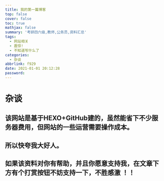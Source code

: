 ```yaml
---
title: 我的第一篇博客
top: false
cover: false
toc: true
mathjax: false
summary: '考研四六级,教师,公务员,资料汇总'
tags:
  - 网站相关
  - 震惊!
  - 不知道写什么了
categories:
  - 杂谈
abbrlink: f929
date: 2021-01-01 20:12:28
password:
---
```


# 杂谈
  ## 该网站是基于HEXO+GitHub建的，虽然能省下不少服务器费用，但网站的一些运营需要操作成本。
 
  ## 所以快夸我大好人。
 
  ## 如果该资料对你有帮助，并且你愿意支持我，在文章下方有个打赏按钮不妨支持一下，不胜感激 ！！




